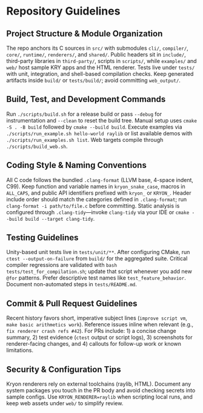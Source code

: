 # Repository Guidelines

## Project Structure & Module Organization
The repo anchors its C sources in `src/` with submodules `cli/`, `compiler/`, `core/`, `runtime/`, `renderers/`, and `shared/`. Public headers sit in `include/`, third-party libraries in `third-party/`, scripts in `scripts/`, while `examples/` and `web/` host sample KRY apps and the HTML renderer. Tests live under `tests/` with unit, integration, and shell-based compilation checks. Keep generated artifacts inside `build/` or `tests/build/`; avoid committing `web_output/`.

## Build, Test, and Development Commands
Run `./scripts/build.sh` for a release build or pass `--debug` for instrumentation and `--clean` to reset the build tree. Manual setup uses `cmake -S . -B build` followed by `cmake --build build`. Execute examples via `./scripts/run_example.sh hello-world raylib` or list available demos with `./scripts/run_examples.sh list`. Web targets compile through `./scripts/build_web.sh`.

## Coding Style & Naming Conventions
All C code follows the bundled `.clang-format` (LLVM base, 4-space indent, C99). Keep function and variable names in `kryon_snake_case`, macros in `ALL_CAPS`, and public API identifiers prefixed with `kryon_` or `KRYON_`. Header include order should match the categories defined in `.clang-format`; run `clang-format -i path/to/file.c` before committing. Static analysis is configured through `.clang-tidy`—invoke `clang-tidy` via your IDE or `cmake --build build --target clang-tidy`.

## Testing Guidelines
Unity-based unit tests live in `tests/unit/**`. After configuring CMake, run `ctest --output-on-failure` from `build/` for the aggregated suite. Critical compiler regressions are validated with `bash tests/test_for_compilation.sh`; update that script whenever you add new `@for` patterns. Prefer descriptive test names like `test_feature_behavior`. Document non-automated steps in `tests/README.md`.

## Commit & Pull Request Guidelines
Recent history favors short, imperative subject lines (`improve script vm`, `make basic arithmetics work`). Reference issues inline when relevant (e.g., `fix renderer crash refs #42`). For PRs include: 1) a concise change summary, 2) test evidence (`ctest` output or script logs), 3) screenshots for renderer-facing changes, and 4) callouts for follow-up work or known limitations.

## Security & Configuration Tips
Kryon renderers rely on external toolchains (raylib, HTML). Document any system packages you touch in the PR body and avoid checking secrets into sample configs. Use `KRYON_RENDERER=raylib` when scripting local runs, and keep web assets under `web/` to simplify review.
